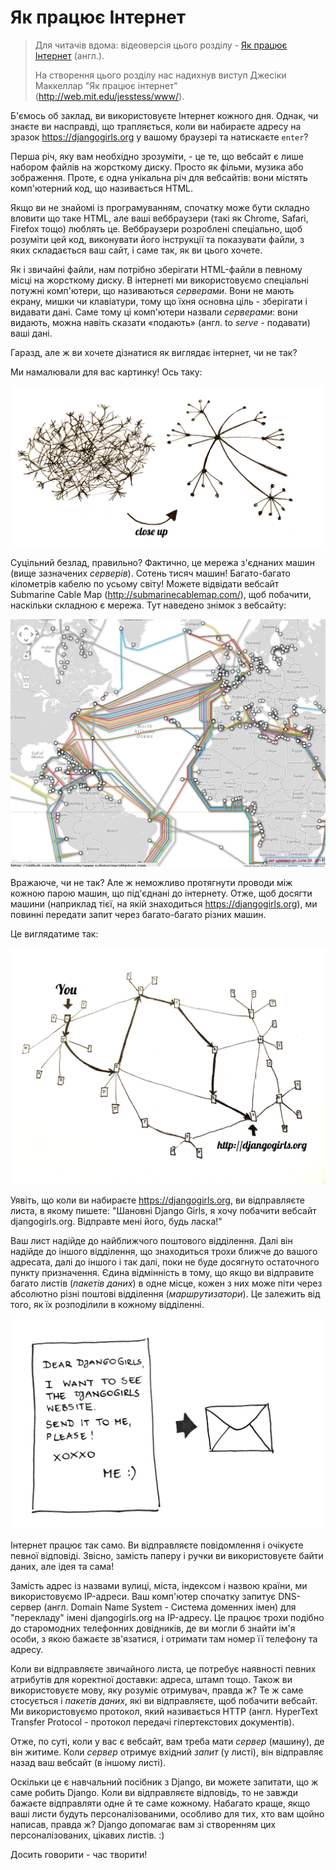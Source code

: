 # Як працює Інтернет

> Для читачів вдома: відеоверсія цього розділу - [Як працює Інтернет](https://www.youtube.com/watch?v=oM9yAA09wdc) (англ.).
> 
> На створення цього розділу нас надихнув виступ Джесіки Маккеллар "Як працює інтернет" (http://web.mit.edu/jesstess/www/).

Б'ємось об заклад, ви використовуєте Інтернет кожного дня. Однак, чи знаєте ви насправді, що трапляється, коли ви набираєте адресу на зразок https://djangogirls.org у вашому браузері та натискаєте `enter`?

Перша річ, яку вам необхідно зрозуміти, - це те, що вебсайт є лише набором файлів на жорсткому диску. Просто як фільми, музика або зображення. Проте, є одна унікальна річ для вебсайтів: вони містять комп'ютерний код, що називається HTML.

Якщо ви не знайомі із програмуванням, спочатку може бути складно вловити що таке HTML, але ваші веббраузери (такі як Chrome, Safari, Firefox тощо) люблять це. Веббраузери розроблені спеціально, щоб розуміти цей код, виконувати його інструкції та показувати файли, з яких складається ваш сайт, і саме так, як ви цього хочете.

Як і звичайні файли, нам потрібно зберігати HTML-файли в певному місці на жорсткому диску. В інтернеті ми використовуємо спеціальні потужні комп'ютери, що називаються *серверами*. Вони не мають екрану, мишки чи клавіатури, тому що їхня основна ціль - зберігати і видавати дані. Саме тому ці комп'ютери назвали *серверами*: вони видають, можна навіть сказати «подають» (англ. to *serve* - подавати) ваші дані.

Гаразд, але ж ви хочете дізнатися як виглядає інтернет, чи не так?

Ми намалювали для вас картинку! Ось таку:

![Figure 1.1](images/internet_1.png)

Суцільний безлад, правильно? Фактично, це мережа з'єднаних машин (вище зазначених *серверів*). Сотень тисяч машин! Багато-багато кілометрів кабелю по усьому світу! Можете відвідати вебсайт Submarine Cable Map (http://submarinecablemap.com/), щоб побачити, наскільки складною є мережа. Тут наведено знімок з вебсайту:

![Figure 1.2](images/internet_3.png)

Вражаюче, чи не так? Але ж неможливо протягнути проводи між кожною парою машин, що під'єднані до інтернету. Отже, щоб досягти машини (наприклад тієї, на якій знаходиться https://djangogirls.org), ми повинні передати запит через багато-багато різних машин.

Це виглядатиме так:

![Figure 1.3](images/internet_2.png)

Уявіть, що коли ви набираєте https://djangogirls.org, ви відправляєте листа, в якому пишете: "Шановні Django Girls, я хочу побачити вебсайт djangogirls.org. Відправте мені його, будь ласка!"

Ваш лист надійде до найближчого поштового відділення. Далі він надійде до іншого відділення, що знаходиться трохи ближче до вашого адресата, далі до іншого і так далі, поки не буде досягнуто остаточного пункту призначення. Єдина відмінність в тому, що якщо ви відправите багато листів (*пакетів даних*) в одне місце, кожен з них може піти через абсолютно різні поштові відділення (*маршрутизатори*). Це залежить від того, як їх розподілили в кожному відділенні.

![Figure 1.4](images/internet_4.png)

Інтернет працює так само. Ви відправляєте повідомлення і очікуєте певної відповіді. Звісно, замість паперу і ручки ви використовуєте байти даних, але ідея та сама!

Замість адрес із назвами вулиці, міста, індексом і назвою країни, ми використовуємо IP-адреси. Ваш комп'ютер спочатку запитує DNS-сервер (англ. Domain Name System - Система доменних імен) для "перекладу" імені djangogirls.org на IP-адресу. Це працює трохи подібно до старомодних телефонних довідників, де ви могли б знайти ім'я особи, з якою бажаєте зв'язатися, і отримати там номер її телефону та адресу.

Коли ви відправляєте звичайного листа, це потребує наявності певних атрибутів для коректної доставки: адреса, штамп тощо. Також ви використовуєте мову, яку розуміє отримувач, правда ж? Те ж саме стосується і *пакетів даних*, які ви відправляєте, щоб побачити вебсайт. Ми використовуємо протокол, який називається HTTP (англ. HyperText Transfer Protocol - протокол передачі гіпертекстових документів).

Отже, по суті, коли у вас є вебсайт, вам треба мати *сервер* (машину), де він житиме. Коли *сервер* отримує вхідний *запит* (у листі), він відправляє назад ваш вебсайт (в іншому листі).

Оскільки це є навчальний посібник з Django, ви можете запитати, що ж саме робить Django. Коли ви відправляєте відповідь, то не завжди бажаєте відправляти одне й те саме кожному. Набагато краще, якщо ваші листи будуть персоналізованими, особливо для тих, хто вам щойно написав, правда ж? Django допомагає вам зі створенням цих персоналізованих, цікавих листів. :)

Досить говорити - час творити!